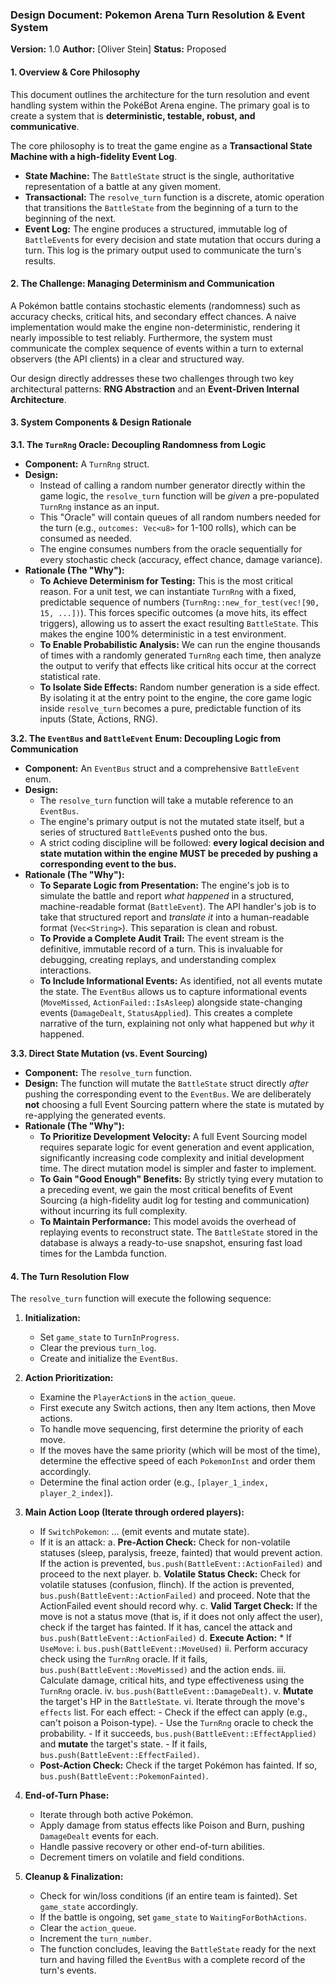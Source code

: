 ### **Design Document: Pokemon Arena Turn Resolution & Event System**

**Version:** 1.0
**Author:** [Oliver Stein]
**Status:** Proposed

#### **1. Overview & Core Philosophy**

This document outlines the architecture for the turn resolution and event handling system within the PokéBot Arena engine. The primary goal is to create a system that is **deterministic, testable, robust, and communicative**.

The core philosophy is to treat the game engine as a **Transactional State Machine with a high-fidelity Event Log**.

*   **State Machine:** The `BattleState` struct is the single, authoritative representation of a battle at any given moment.
*   **Transactional:** The `resolve_turn` function is a discrete, atomic operation that transitions the `BattleState` from the beginning of a turn to the beginning of the next.
*   **Event Log:** The engine produces a structured, immutable log of `BattleEvent`s for every decision and state mutation that occurs during a turn. This log is the primary output used to communicate the turn's results.

#### **2. The Challenge: Managing Determinism and Communication**

A Pokémon battle contains stochastic elements (randomness) such as accuracy checks, critical hits, and secondary effect chances. A naive implementation would make the engine non-deterministic, rendering it nearly impossible to test reliably. Furthermore, the system must communicate the complex sequence of events within a turn to external observers (the API clients) in a clear and structured way.

Our design directly addresses these two challenges through two key architectural patterns: **RNG Abstraction** and an **Event-Driven Internal Architecture**.

#### **3. System Components & Design Rationale**

**3.1. The `TurnRng` Oracle: Decoupling Randomness from Logic**

*   **Component:** A `TurnRng` struct.
*   **Design:**
    *   Instead of calling a random number generator directly within the game logic, the `resolve_turn` function will be *given* a pre-populated `TurnRng` instance as an input.
    *   This "Oracle" will contain queues of all random numbers needed for the turn (e.g., `outcomes: Vec<u8>` for 1-100 rolls), which can be consumed as needed.
    *   The engine consumes numbers from the oracle sequentially for every stochastic check (accuracy, effect chance, damage variance).
*   **Rationale (The "Why"):**
    *   **To Achieve Determinism for Testing:** This is the most critical reason. For a unit test, we can instantiate `TurnRng` with a fixed, predictable sequence of numbers (`TurnRng::new_for_test(vec![90, 15, ...])`). This forces specific outcomes (a move hits, its effect triggers), allowing us to assert the exact resulting `BattleState`. This makes the engine 100% deterministic in a test environment.
    *   **To Enable Probabilistic Analysis:** We can run the engine thousands of times with a randomly generated `TurnRng` each time, then analyze the output to verify that effects like critical hits occur at the correct statistical rate.
    *   **To Isolate Side Effects:** Random number generation is a side effect. By isolating it at the entry point to the engine, the core game logic inside `resolve_turn` becomes a pure, predictable function of its inputs (State, Actions, RNG).

**3.2. The `EventBus` and `BattleEvent` Enum: Decoupling Logic from Communication**

*   **Component:** An `EventBus` struct and a comprehensive `BattleEvent` enum.
*   **Design:**
    *   The `resolve_turn` function will take a mutable reference to an `EventBus`.
    *   The engine's primary output is not the mutated state itself, but a series of structured `BattleEvent`s pushed onto the bus.
    *   A strict coding discipline will be followed: **every logical decision and state mutation within the engine MUST be preceded by pushing a corresponding event to the bus.**
*   **Rationale (The "Why"):**
    *   **To Separate Logic from Presentation:** The engine's job is to simulate the battle and report *what happened* in a structured, machine-readable format (`BattleEvent`). The API handler's job is to take that structured report and *translate it* into a human-readable format (`Vec<String>`). This separation is clean and robust.
    *   **To Provide a Complete Audit Trail:** The event stream is the definitive, immutable record of a turn. This is invaluable for debugging, creating replays, and understanding complex interactions.
    *   **To Include Informational Events:** As identified, not all events mutate the state. The `EventBus` allows us to capture informational events (`MoveMissed`, `ActionFailed::IsAsleep`) alongside state-changing events (`DamageDealt`, `StatusApplied`). This creates a complete narrative of the turn, explaining not only what happened but *why* it happened.

**3.3. Direct State Mutation (vs. Event Sourcing)**

*   **Component:** The `resolve_turn` function.
*   **Design:** The function will mutate the `BattleState` struct directly *after* pushing the corresponding event to the `EventBus`. We are deliberately **not** choosing a full Event Sourcing pattern where the state is mutated by re-applying the generated events.
*   **Rationale (The "Why"):**
    *   **To Prioritize Development Velocity:** A full Event Sourcing model requires separate logic for event generation and event application, significantly increasing code complexity and initial development time. The direct mutation model is simpler and faster to implement.
    *   **To Gain "Good Enough" Benefits:** By strictly tying every mutation to a preceding event, we gain the most critical benefits of Event Sourcing (a high-fidelity audit log for testing and communication) without incurring its full complexity.
    *   **To Maintain Performance:** This model avoids the overhead of replaying events to reconstruct state. The `BattleState` stored in the database is always a ready-to-use snapshot, ensuring fast load times for the Lambda function.

#### **4. The Turn Resolution Flow**

The `resolve_turn` function will execute the following sequence:

1.  **Initialization:**
    *   Set `game_state` to `TurnInProgress`.
    *   Clear the previous `turn_log`.
    *   Create and initialize the `EventBus`.

2.  **Action Prioritization:**
    *   Examine the `PlayerAction`s in the `action_queue`.
    *   First execute any Switch actions, then any Item actions, then Move actions.
    *   To handle move sequencing, first determine the priority of each move.
    *   If the moves have the same priority (which will be most of the time), 
            determine the effective speed of each `PokemonInst` and order them accordingly.
    *   Determine the final action order (e.g., `[player_1_index, player_2_index]`).

3.  **Main Action Loop (Iterate through ordered players):**
    *   If `SwitchPokemon`: ... (emit events and mutate state).
    *   If it is an attack:
        a.  **Pre-Action Check:** Check for non-volatile statuses (sleep, paralysis, freeze, fainted) that would prevent action. If the action is prevented, `bus.push(BattleEvent::ActionFailed)` and proceed to the next player.
        b.  **Volatile Status Check:** Check for volatile statuses (confusion, flinch). If the action is prevented, `bus.push(BattleEvent::ActionFailed)` and proceed. Note that the ActionFailed event should record why.
        c.  **Valid Target Check:** If the move is not a status move (that is, if it does not only affect the user), check if the target has fainted. If it has, cancel the attack and `bus.push(BattleEvent::ActionFailed)` 
        d.  **Execute Action:**
            *   If `UseMove`:
                i.  `bus.push(BattleEvent::MoveUsed)`
                ii.  Perform accuracy check using the `TurnRng` oracle. If it fails, `bus.push(BattleEvent::MoveMissed)` and the action ends.
                iii. Calculate damage, critical hits, and type effectiveness using the `TurnRng` oracle.
                iv. `bus.push(BattleEvent::DamageDealt)`.
                v.  **Mutate** the target's HP in the `BattleState`.
                vi. Iterate through the move's `effects` list. For each effect:
                    - Check if the effect can apply (e.g., can't poison a Poison-type).
                    - Use the `TurnRng` oracle to check the probability.
                    - If it succeeds, `bus.push(BattleEvent::EffectApplied)` and **mutate** the target's state.
                    - If it fails, `bus.push(BattleEvent::EffectFailed)`.
    *   **Post-Action Check:** Check if the target Pokémon has fainted. If so, `bus.push(BattleEvent::PokemonFainted)`. 

4.  **End-of-Turn Phase:**
    *   Iterate through both active Pokémon.
    *   Apply damage from status effects like Poison and Burn, pushing `DamageDealt` events for each.
    *   Handle passive recovery or other end-of-turn abilities.
    *   Decrement timers on volatile and field conditions.

5.  **Cleanup & Finalization:**
    *   Check for win/loss conditions (if an entire team is fainted). Set `game_state` accordingly.
    *   If the battle is ongoing, set `game_state` to `WaitingForBothActions`.
    *   Clear the `action_queue`.
    *   Increment the `turn_number`.
    *   The function concludes, leaving the `BattleState` ready for the next turn and having filled the `EventBus` with a complete record of the turn's events.